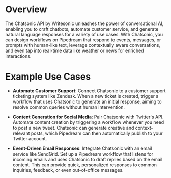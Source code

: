 # Overview

The Chatsonic API by Writesonic unleashes the power of conversational AI, enabling you to craft chatbots, automate customer service, and generate natural language responses for a variety of use cases. With Chatsonic, you can design workflows on Pipedream that respond to events, messages, or prompts with human-like text, leverage contextually aware conversations, and even tap into real-time data like weather or news for enriched interactions.

# Example Use Cases

- **Automate Customer Support**: Connect Chatsonic to a customer support ticketing system like Zendesk. When a new ticket is created, trigger a workflow that uses Chatsonic to generate an initial response, aiming to resolve common queries without human intervention.

- **Content Generation for Social Media**: Pair Chatsonic with Twitter's API. Automate content creation by triggering a workflow whenever you need to post a new tweet. Chatsonic can generate creative and context-relevant posts, which Pipedream can then automatically publish to your Twitter account.

- **Event-Driven Email Responses**: Integrate Chatsonic with an email service like SendGrid. Set up a Pipedream workflow that listens for incoming emails and uses Chatsonic to draft replies based on the email content. This can provide quick, personalized responses to common inquiries, feedback, or even out-of-office messages.
